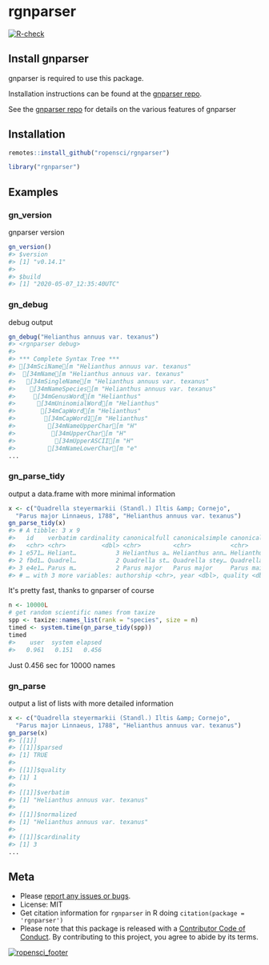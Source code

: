 rgnparser
=========



[![R-check](https://github.com/ropensci/rgnparser/workflows/R-check/badge.svg)](https://github.com/ropensci/rgnparser/actions/)

## Install gnparser

gnparser is required to use this package.

Installation instructions can be found at the [gnparser repo][gnparser]. 

See the [gnparser repo][gnparser] for details on the various features of gnparser

## Installation


```r
remotes::install_github("ropensci/rgnparser")
```


```r
library("rgnparser")
```

## Examples

### gn_version

gnparser version


```r
gn_version()
#> $version
#> [1] "v0.14.1"
#> 
#> $build
#> [1] "2020-05-07_12:35:40UTC"
```

### gn_debug

debug output


```r
gn_debug("Helianthus annuus var. texanus")
#> <rgnparser debug>
#> 
#> *** Complete Syntax Tree ***
#> [34mSciName[m "Helianthus annuus var. texanus"
#>  [34mName[m "Helianthus annuus var. texanus"
#>   [34mSingleName[m "Helianthus annuus var. texanus"
#>    [34mNameSpecies[m "Helianthus annuus var. texanus"
#>     [34mGenusWord[m "Helianthus"
#>      [34mUninomialWord[m "Helianthus"
#>       [34mCapWord[m "Helianthus"
#>        [34mCapWord1[m "Helianthus"
#>         [34mNameUpperChar[m "H"
#>          [34mUpperChar[m "H"
#>           [34mUpperASCII[m "H"
#>         [34mNameLowerChar[m "e"
...
```

### gn_parse_tidy

output a data.frame with more minimal information


```r
x <- c("Quadrella steyermarkii (Standl.) Iltis &amp; Cornejo",
  "Parus major Linnaeus, 1788", "Helianthus annuus var. texanus")
gn_parse_tidy(x)
#> # A tibble: 3 x 9
#>   id    verbatim cardinality canonicalfull canonicalsimple canonicalstem
#>   <chr> <chr>          <dbl> <chr>         <chr>           <chr>        
#> 1 e571… Heliant…           3 Helianthus a… Helianthus ann… Helianthus a…
#> 2 fbd1… Quadrel…           2 Quadrella st… Quadrella stey… Quadrella st…
#> 3 e4e1… Parus m…           2 Parus major   Parus major     Parus maior  
#> # … with 3 more variables: authorship <chr>, year <dbl>, quality <dbl>
```

It's pretty fast, thanks to gnparser of course


```r
n <- 10000L
# get random scientific names from taxize
spp <- taxize::names_list(rank = "species", size = n)
timed <- system.time(gn_parse_tidy(spp))
timed
#>    user  system elapsed 
#>   0.961   0.151   0.456
```

Just 0.456 sec for 10000 names

### gn_parse

output a list of lists with more detailed information


```r
x <- c("Quadrella steyermarkii (Standl.) Iltis &amp; Cornejo",
  "Parus major Linnaeus, 1788", "Helianthus annuus var. texanus")
gn_parse(x)
#> [[1]]
#> [[1]]$parsed
#> [1] TRUE
#> 
#> [[1]]$quality
#> [1] 1
#> 
#> [[1]]$verbatim
#> [1] "Helianthus annuus var. texanus"
#> 
#> [[1]]$normalized
#> [1] "Helianthus annuus var. texanus"
#> 
#> [[1]]$cardinality
#> [1] 3
...
```

## Meta

* Please [report any issues or bugs](https://github.com/ropensci/rgnparser/issues).
* License: MIT
* Get citation information for `rgnparser` in R doing `citation(package = 'rgnparser')`
* Please note that this package is released with a [Contributor Code of Conduct](https://ropensci.org/code-of-conduct/). By contributing to this project, you agree to abide by its terms.

[![ropensci_footer](https://ropensci.org/public_images/github_footer.png)](https://ropensci.org)

[gnparser]: https://gitlab.com/gogna/gnparser
